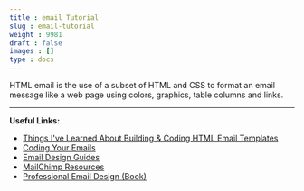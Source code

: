 ```yaml
---
title : email Tutorial
slug : email-tutorial
weight : 9981
draft : false
images : []
type : docs
---
```


HTML email is the use of a subset of HTML and CSS to format an email message like a web page using colors, graphics, table columns and links.

---

**Useful Links:**
* [Things I've Learned About Building & Coding HTML Email Templates](http://www.leemunroe.com/building-html-email/)
* [Coding Your Emails](https://www.campaignmonitor.com/dev-resources/guides/coding/)
* [Email Design Guides](https://www.campaignmonitor.com/resources/guides/)
* [MailChimp Resources](https://mailchimp.com/resources/)
* [Professional Email Design (Book)](http://professionalemaildesign.com)

